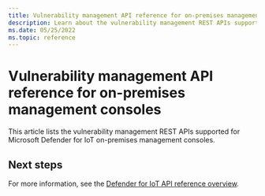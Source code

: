 ```yaml
---
title: Vulnerability management API reference for on-premises management consoles - Microsoft Defender for IoT
description: Learn about the vulnerability management REST APIs supported for Microsoft Defender for IoT on-premises management consoles.
ms.date: 05/25/2022
ms.topic: reference
---
```


# Vulnerability management API reference for on-premises management consoles

This article lists the vulnerability management REST APIs supported for Microsoft Defender for IoT on-premises management consoles.





## Next steps

For more information, see the [Defender for IoT API reference overview](references-work-with-defender-for-iot-apis.md).
